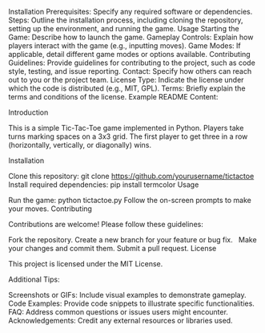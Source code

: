 Installation
Prerequisites: Specify any required software or dependencies.
Steps: Outline the installation process, including cloning the repository, setting up the environment, and running the game.
Usage
Starting the Game: Describe how to launch the game.
Gameplay Controls: Explain how players interact with the game (e.g., inputting moves).
Game Modes: If applicable, detail different game modes or options available.
Contributing
Guidelines: Provide guidelines for contributing to the project, such as code style, testing, and issue reporting.
Contact: Specify how others can reach out to you or the project team.
License
Type: Indicate the license under which the code is distributed (e.g., MIT, GPL).
Terms: Briefly explain the terms and conditions of the license.
Example README Content:

Introduction

This is a simple Tic-Tac-Toe game implemented in Python. Players take turns marking spaces on a 3x3 grid. The first player to get three in a row (horizontally, vertically, or diagonally) wins.   

Installation

Clone this repository: git clone https://github.com/yourusername/tictactoe
Install required dependencies: pip install termcolor
Usage

Run the game: python tictactoe.py
Follow the on-screen prompts to make your moves.
Contributing

Contributions are welcome! Please follow these guidelines:

Fork the repository.
Create a new branch for your feature or bug fix.   
Make your changes and commit them.
Submit a pull request.
License

This project is licensed under the MIT License.   

Additional Tips:

Screenshots or GIFs: Include visual examples to demonstrate gameplay.
Code Examples: Provide code snippets to illustrate specific functionalities.
FAQ: Address common questions or issues users might encounter.
Acknowledgements: Credit any external resources or libraries used.
